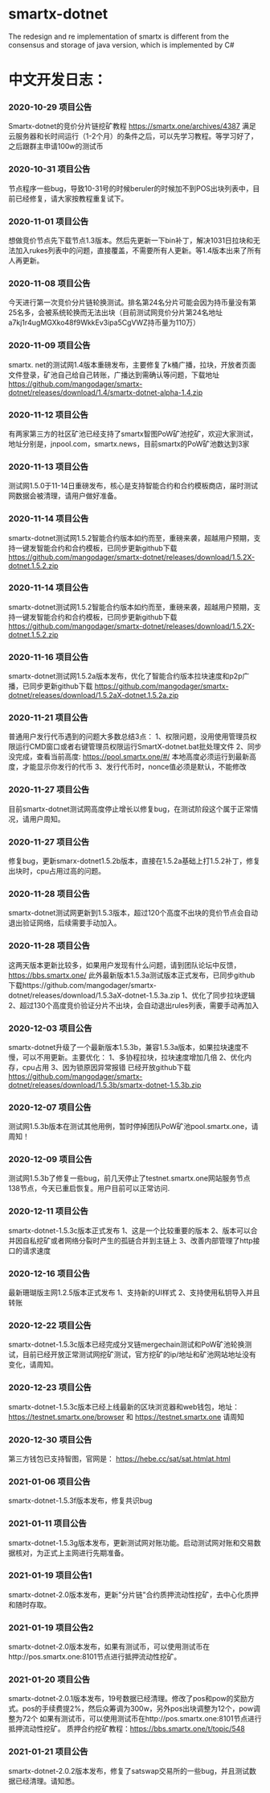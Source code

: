 # smartx-dotnet
The redesign and re implementation of smartx is different from the consensus and storage of java version, which is implemented by C#

# 中文开发日志：

### 2020-10-29 项目公告
Smartx-dotnet的竞价分片链挖矿教程
https://smartx.one/archives/4387
满足云服务器和长时间运行（1-2个月）的条件之后，可以先学习教程。等学习好了，之后跟群主申请100w的测试币

### 2020-10-31 项目公告
节点程序一些bug，导致10-31号的时候beruler的时候加不到POS出块列表中，目前已经修复，请大家按教程重复试下。

### 2020-11-01 项目公告
想做竞价节点先下载节点1.3版本。然后先更新一下bin补丁，解决1031日拉块和无法加入rukes列表中的问题，直接覆盖，不需要所有人更新。等1.4版本出来了所有人再更新。

### 2020-11-08 项目公告
今天进行第一次竞价分片链轮换测试。排名第24名分片可能会因为持币量没有第25名多，会被系统轮换而无法出块（目前测试网竞价分片第24名地址a7kj1r4ugMGXko48f9WkkEv3ipa5CgVWZ持币量为110万）

### 2020-11-09 项目公告
smartx. net的测试网1.4版本重磅发布，主要修复了k桶广播，拉块，开放者页面文件登录，矿池自己给自己转账，广播达到需确认等问题，下载地址
https://github.com/mangodager/smartx-dotnet/releases/download/1.4/smartx-dotnet-alpha-1.4.zip

### 2020-11-12 项目公告
有两家第三方的社区矿池已经支持了smartx智图PoW矿池挖矿，欢迎大家测试，地址分别是，jnpool.com，smartx.news，目前smartx的PoW矿池数达到3家

### 2020-11-13 项目公告
测试网1.5.0于11-14日重磅发布，核心是支持智能合约和合约模板商店，届时测试网数据会被清理，请用户做好准备。

### 2020-11-14 项目公告
smartx-dotnet测试网1.5.2智能合约版本如约而至，重磅来袭，超越用户预期，支持一键发智能合约和合约模板，已同步更新github下载
https://github.com/mangodager/smartx-dotnet/releases/download/1.5.2X-dotnet.1.5.2.zip

### 2020-11-14 项目公告
smartx-dotnet测试网1.5.2智能合约版本如约而至，重磅来袭，超越用户预期，支持一键发智能合约和合约模板，已同步更新github下载
https://github.com/mangodager/smartx-dotnet/releases/download/1.5.2X-dotnet.1.5.2.zip

### 2020-11-16 项目公告
smartx-dotnet测试网1.5.2a版本发布，优化了智能合约版本拉块速度和p2p广播，已同步更新github下载
https://github.com/mangodager/smartx-dotnet/releases/download/1.5.2aX-dotnet.1.5.2a.zip

### 2020-11-21 项目公告
普通用户发行代币遇到的问题大多数总结3点：
1、权限问题，没用使用管理员权限运行CMD窗口或者右键管理员权限运行SmartX-dotnet.bat批处理文件
2、同步没完成，查看当前高度:
https://pool.smartx.one/#/
本地高度必须运行到最新高度，才能显示你发行的代币
3、发行代币时，nonce值必须是默认，不能修改

### 2020-11-27 项目公告
目前smartx-dotnet测试网高度停止增长以修复bug，在测试阶段这个属于正常情况，请用户周知。

### 2020-11-27 项目公告
修复bug，更新smarx-dotnet1.5.2b版本，直接在1.5.2a基础上打1.5.2补丁，修复出块时，cpu占用过高的问题。

### 2020-11-28 项目公告
smartx-dotnet测试网更新到1.5.3版本，超过120个高度不出块的竞价节点会自动退出验证网络，后续需要手动加入。

### 2020-11-28 项目公告
这两天版本更新比较多，如果用户发现有什么问题，请到团队论坛中反馈，https://bbs.smartx.one/
此外最新版本1.5.3a测试版本正式发布，已同步github下载https://github.com/mangodager/smartx-dotnet/releases/download/1.5.3aX-dotnet-1.5.3a.zip
1、优化了同步拉块逻辑
2、超过130个高度竞价验证分片不出块，会自动退出rules列表，需要手动再加入

### 2020-12-03 项目公告
smartx-dotnet升级了一个最新版本1.5.3b，兼容1.5.3a版本，如果拉块速度不慢，可以不用更新。主要优化：
1、多协程拉块，拉块速度增加几倍
2、优化内存，cpu占用
3、因为锁原因异常报错
已经开放github下载
https://github.com/mangodager/smartx-dotnet/releases/download/1.5.3b/smartx-dotnet-1.5.3b.zip

### 2020-12-07 项目公告
测试网1.5.3b版本在测试其他用例，暂时停掉团队PoW矿池pool.smartx.one，请周知！

### 2020-12-09 项目公告
测试网1.5.3b了修复一些bug，前几天停止了testnet.smartx.one网站服务节点138节点，今天已重启恢复。用户目前可以正常访问.

### 2020-12-11 项目公告
smartx-dotnet-1.5.3c版本正式发布
1、这是一个比较重要的版本
2、版本可以合并因自私挖矿或者网络分裂时产生的孤链合并到主链上
3、改善内部管理了http接口的请求速度

### 2020-12-16 项目公告
最新珊瑚版主网1.2.5版本正式发布
1、支持新的UI样式
2、支持使用私钥导入并且转账

### 2020-12-22 项目公告
smartx-dotnet-1.5.3c版本已经完成分叉链mergechain测试和PoW矿池轮换测试，目前已经开放正常测试网挖矿测试，官方挖矿的ip/地址和矿池网站地址没有变化，请周知。

### 2020-12-23 项目公告
smartx-dotnet-1.5.3c版本已经上线最新的区块浏览器和web钱包，地址：https://testnet.smartx.one/browser   和   https://testnet.smartx.one
请周知

### 2020-12-30 项目公告
第三方钱包已支持智图，官网是：
https://hebe.cc/sat/sat.htmlat.html

### 2021-01-06 项目公告
smartx-dotnet-1.5.3f版本发布，修复共识bug

### 2021-01-11 项目公告
smartx-dotnet-1.5.3g版本发布，更新测试网对账功能。启动测试网对账和交易数据核对，为正式上主网进行先期准备。

### 2021-01-19 项目公告1
smartx-dotnet-2.0版本发布，更新"分片链"合约质押流动性挖矿，去中心化质押和随时存取。

### 2021-01-19 项目公告2
smartx-dotnet-2.0版本发布，如果有测试币，可以使用测试币在http://pos.smartx.one:8101节点进行抵押流动性挖矿。

### 2021-01-20 项目公告
smartx-dotnet-2.0.1版本发布，19号数据已经清理。修改了pos和pow的奖励方式。pos的手续费提2%，然后众筹调为300w，另外pos出块调整为12个，pow调整为72个
如果有测试币，可以使用测试币在http://pos.smartx.one:8101节点进行抵押流动性挖矿。
质押合约挖矿教程：https://bbs.smartx.one/t/topic/548

### 2021-01-21 项目公告
smartx-dotnet-2.0.2版本发布，修复了satswap交易所的一些bug，并且测试数据已经清理。请知悉。


